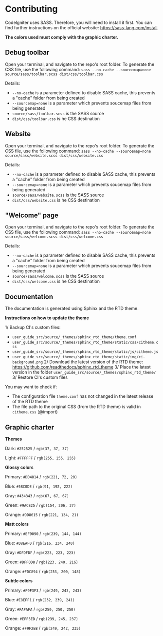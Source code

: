 # Contributing

CodeIgniter uses SASS. Therefore, you will need to install it first.
You can find further instructions on the official website: https://sass-lang.com/install

**The colors used must comply with the graphic charter.**



## Debug toolbar

Open your terminal, and navigate to the repo's root folder. To generate
the CSS file, use the following command:
``sass --no-cache --sourcemap=none source/sass/toolbar.scss dist/css/toolbar.css``

Details:
- ``--no-cache`` is a parameter defined to disable SASS cache, this prevents a "cache" folder from being created
- ``--sourcemap=none`` is a parameter which prevents soucemap files from being generated
- ``source/sass/toolbar.scss`` is the SASS source
- ``dist/css/toolbar.css`` is he CSS destination



## Website

Open your terminal, and navigate to the repo's root folder. To generate
the CSS file, use the following command:
``sass --no-cache --sourcemap=none source/sass/website.scss dist/css/website.css``

Details:
- ``--no-cache`` is a parameter defined to disable SASS cache, this prevents a "cache" folder from being created
- ``--sourcemap=none`` is a parameter which prevents soucemap files from being generated
- ``source/sass/website.scss`` is the SASS source
- ``dist/css/website.css`` is he CSS destination



## "Welcome" page

Open your terminal, and navigate to the repo's root folder. To generate
the CSS file, use the following command:
``sass --no-cache --sourcemap=none source/sass/welcome.scss dist/css/welcome.css``

Details:
- ``--no-cache`` is a parameter defined to disable SASS cache, this prevents a "cache" folder from being created
- ``--sourcemap=none`` is a parameter which prevents soucemap files from being generated
- ``source/sass/welcome.scss`` is the SASS source
- ``dist/css/welcome.css`` is he CSS destination



## Documentation

The documentation is generated using Sphinx and the RTD theme.

**Instructions on how to update the theme**

1/ Backup CI's custom files:
- ``user_guide_src/source/_themes/sphinx_rtd_theme/theme.conf``
- ``user_guide_src/source/_themes/sphinx_rtd_theme/static/css/citheme.css``
- ``user_guide_src/source/_themes/sphinx_rtd_theme/static/js/citheme.js``
- ``user_guide_src/source/_themes/sphinx_rtd_theme/static/img/ci-background.png``
2/ Download the latest version of the RTD theme: https://github.com/readthedocs/sphinx_rtd_theme
3/ Place the latest version in the folder ``user_guide_src/source/_themes/sphinx_rtd_theme/``
3/ Restore CI's custom files

You may want to check if:
- The configuration file ``theme.conf`` has not changed in the latest release of the RTD theme
- The file path to the original CSS (from the RTD theme) is valid in ``citheme.css`` (@import)



## Graphic charter

**Themes**

Dark: `#252525` / `rgb(37, 37, 37)`

Light: `#FFFFFF` / `rgb(255, 255, 255)`


**Glossy colors**

Primary: `#DD4814` / `rgb(221, 72, 20)`

Blue: `#5BC0DE` / `rgb(91, 192, 222)`

Gray: `#434343` / `rgb(67, 67, 67)`

Green: `#9ACE25` / `rgb(154, 206, 37)`

Orange: `#DD8615` / `rgb(221, 134, 21)`



**Matt colors**

Primary: `#EF9090` / `rgb(239, 144, 144)`

Blue: `#D8EAF0` / `rgb(216, 234, 240)`

Gray: `#DFDFDF` / `rgb(223, 223, 223)`

Green: `#DFF0D8` / `rgb(223, 240, 216)`

Orange: `#FDC894` / `rgb(253, 200, 148)`


**Subtle colors**

Primary: `#F9F3F3` / `rgb(249, 243, 243)`

Blue: `#E8EFF1` / `rgb(232, 239, 241)`

Gray: `#FAFAFA` / `rgb(250, 250, 250)`

Green: `#EFF5ED` / `rgb(239, 245, 237)`

Orange: `#F9F2EB` / `rgb(249, 242, 235)`
